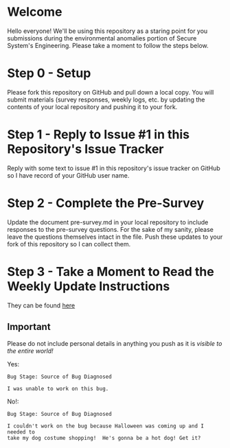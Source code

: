 # Welcome

Hello everyone!  We'll be using this repository as a staring point for you
submissions during the environmental anomalies portion of Secure System's
Engineering.  Please take a moment to follow the steps below.

# Step 0 - Setup

Please fork this repository on GitHub and pull down a local copy.  You will
submit materials (survey responses, weekly logs, etc. by updating the
contents of your local repository and pushing it to your fork.

# Step 1 - Reply to Issue #1 in this Repository's Issue Tracker

Reply with some text to issue #1 in this repository's issue tracker on
GitHub so I have record of your GitHub user name.

# Step 2 - Complete the Pre-Survey

Update the document pre-survey.md in your local repository to include
responses to the pre-survey questions.  For the sake of my sanity, please
leave the questions themselves intact in the file.  Push these updates to
your fork of this repository so I can collect them.

# Step 3 - Take a Moment to Read the Weekly Update Instructions

They can be found [here](bugs/weekly_update_instructions.md)


## Important

Please do not include personal details in anything you push as it is
*visible to the entire world!*

Yes:
```
Bug Stage: Source of Bug Diagnosed

I was unable to work on this bug.

```

No!:
```
Bug Stage: Source of Bug Diagnosed

I couldn't work on the bug because Halloween was coming up and I needed to
take my dog costume shopping!  He's gonna be a hot dog! Get it?

```

